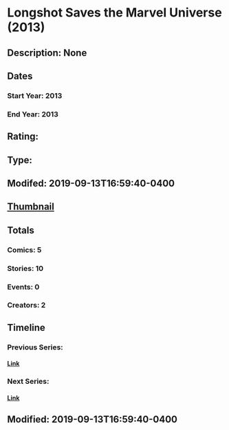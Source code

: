 # Longshot Saves the Marvel Universe (2013)
## Description: None
## Dates
### Start Year: 2013
### End Year: 2013
## Rating: 
## Type: 
## Modifed: 2019-09-13T16:59:40-0400
## [Thumbnail](http://i.annihil.us/u/prod/marvel/i/mg/3/03/54380a087427a.jpg)
## Totals
### Comics: 5
### Stories: 10
### Events: 0
### Creators: 2
## Timeline
### Previous Series: 
#### [Link]()
### Next Series: 
#### [Link]()
## Modified: 2019-09-13T16:59:40-0400